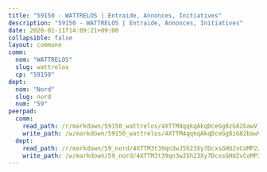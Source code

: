 ```yaml
---
title: "59150 - WATTRELOS | Entraide, Annonces, Initiatives"
description: "59150 - WATTRELOS | Entraide, Annonces, Initiatives"
date: 2020-01-11T14:09:21+09:00
collapsible: false
layout: commune
comm:
  nom: "WATTRELOS"
  slug: wattrelos
  cp: "59150"
dept:
  nom: "Nord"
  slug: nord
  num: "59"
peerpad:
  comm:
    read_path: /r/markdown/59150_wattrelos/4XTTM4qqkqAkqDceGg8zG82bawVj7q9q5EvJ8nwoPfebD9vDy
    write_path: /w/markdown/59150_wattrelos/4XTTM4qqkqAkqDceGg8zG82bawVj7q9q5EvJ8nwoPfebD9vDy-K3TgUrBk6TjE2LAq42mwxn7cnAUCAkYtzhNie8JGz2jJqcmY79nf79dRyzey5kie1PXcc86tT3dtz69gqZiafcRJJSYdsThM2y5qTR2d7rAnJUoqLtZnbxC3hMbGLSrr9WKYhLVq
  dept:
    read_path: /r/markdown/59_nord/4XTTM3t39qn3wJ5h23Xy7DcxsGHU2vCoMP2z3iS4TUn3TrtdJ
    write_path: /w/markdown/59_nord/4XTTM3t39qn3wJ5h23Xy7DcxsGHU2vCoMP2z3iS4TUn3TrtdJ-K3TgTuZGkuZqXfr6fpmH7pGsMT6ndvZQMyRDze5QBt7XScLWHoBi246kLoDKpTH2Yo4f3AFSSJqGc2ozvNww7qPLqsDjpvahxCbQ6F5znbfjp6kVgaDcTYc9LyhwSfYuCevnvZUQ
---
```


